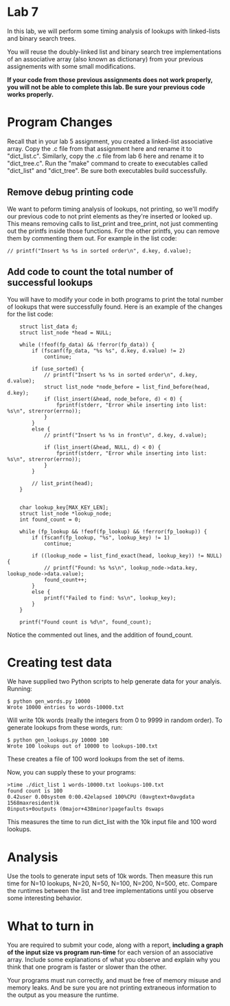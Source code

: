 # Lab 7

In this lab, we will perform some timing analysis of lookups with
linked-lists and binary search trees.

You will reuse the doubly-linked list and binary search
tree implementations of an associative array (also known as
dictionary) from your previous assignements with some small
modifications.

**If your code from those previous assignments does not work properly,
you will not be able to complete this lab. Be sure your previous code
works properly.**


# Program Changes

Recall that in your lab 5 assignment, you created a linked-list
associative array. Copy the .c file from that assignment here and
rename it to "dict_list.c". Similarly, copy the .c file from lab 6
here and rename it to "dict_tree.c". Run the "make" command to create
to executables called "dict_list" and "dict_tree". Be sure both
executables build successfully.

## Remove debug printing code
We want to peform timing analysis of lookups, not printing, so we'll
modify our previous code to not print elements as they're inserted or
looked up. This means removing calls to list_print and tree_print, not
just commenting out the printfs inside those functions. For the other
printfs, you can remove them by commenting them out. For example in
the list code:

```
// printf("Insert %s %s in sorted order\n", d.key, d.value);
```


## Add code to count the total number of successful lookups
You will have to modify your code in both programs to print the total
number of lookups that were successfully found. Here is an example of
the changes for the list code:

```
	struct list_data d;
	struct list_node *head = NULL;
	
	while (!feof(fp_data) && !ferror(fp_data)) {
		if (fscanf(fp_data, "%s %s", d.key, d.value) != 2)
			continue;
		
		if (use_sorted) {
			// printf("Insert %s %s in sorted order\n", d.key, d.value);
			struct list_node *node_before = list_find_before(head, d.key);
			if (list_insert(&head, node_before, d) < 0) {
				fprintf(stderr, "Error while inserting into list: %s\n", strerror(errno));
			}
		}
		else {
			// printf("Insert %s %s in front\n", d.key, d.value);

			if (list_insert(&head, NULL, d) < 0) {
				fprintf(stderr, "Error while inserting into list: %s\n", strerror(errno));
			}
		}

		// list_print(head);
	}


	char lookup_key[MAX_KEY_LEN];
	struct list_node *lookup_node;
	int found_count = 0;

	while (fp_lookup && !feof(fp_lookup) && !ferror(fp_lookup)) {
		if (fscanf(fp_lookup, "%s", lookup_key) != 1)
			continue;

		if ((lookup_node = list_find_exact(head, lookup_key)) != NULL) {
			// printf("Found: %s %s\n", lookup_node->data.key, lookup_node->data.value);
			found_count++;
		}
		else {
			printf("Failed to find: %s\n", lookup_key);
		}
	}

	printf("Found count is %d\n", found_count);
```

Notice the commented out lines, and the addition of found_count.

# Creating test data

We have supplied two Python scripts to help generate data for your
analyis.
Running:
```
$ python gen_words.py 10000
Wrote 10000 entries to words-10000.txt
```

Will write 10k words (really the integers from 0 to 9999 in random
order). To generate lookups from these words, run:
```
$ python gen_lookups.py 10000 100 
Wrote 100 lookups out of 10000 to lookups-100.txt
```
These creates a file of 100 word lookups from the set of items.

Now, you can supply these to your programs:
```
>time ./dict_list 1 words-10000.txt lookups-100.txt
found count is 100
0.42user 0.00system 0:00.42elapsed 100%CPU (0avgtext+0avgdata 1568maxresident)k
0inputs+0outputs (0major+438minor)pagefaults 0swaps
```

This measures the time to run dict_list with the 10k input file and
100 word lookups.

# Analysis
Use the tools to generate input sets of 10k words. Then measure this
run time for N=10 lookups, N=20, N=50, N=100, N=200, N=500,
etc. Compare the runtimes between the list and tree implementations
until you observe some interesting behavior.

# What to turn in
You are required to submit your code, along with a report, **including
a graph of the input size vs program run-time** for each version of an
associative array. Include some explanations of what you observe and
explain why you think that one program is faster or slower than the
other.

Your programs must run correctly, and must be free of memory misuse
and memory leaks. And be sure you are not printing extraneous
information to the output as you measure the runtime.


